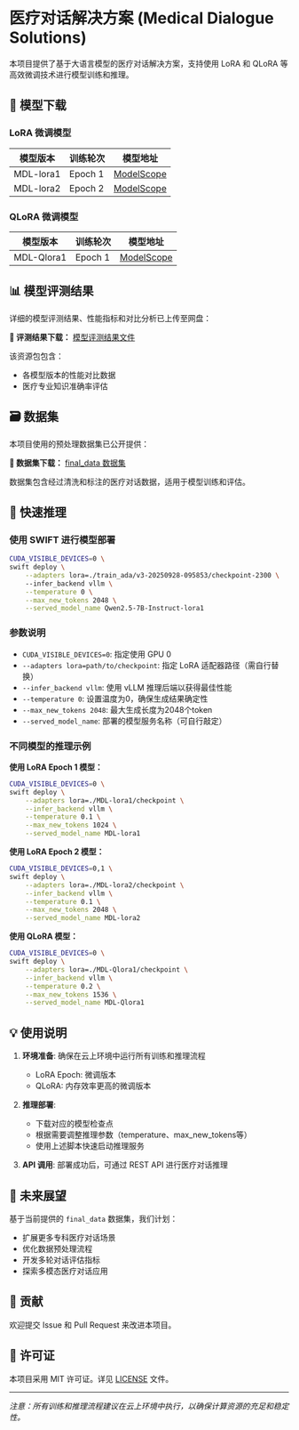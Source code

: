 # 医疗对话解决方案 (Medical Dialogue Solutions)

本项目提供了基于大语言模型的医疗对话解决方案，支持使用 LoRA 和 QLoRA 等高效微调技术进行模型训练和推理。

## 📁 模型下载

### LoRA 微调模型
| 模型版本 | 训练轮次 | 模型地址 |
|---------|----------|----------|
| MDL-lora1 | Epoch 1 | [ModelScope](https://modelscope.cn/models/magege/MDL-lora1/files) |
| MDL-lora2 | Epoch 2 | [ModelScope](https://modelscope.cn/models/magege/MDL-lora2/files) |

### QLoRA 微调模型
| 模型版本 | 训练轮次 | 模型地址 |
|---------|----------|----------|
| MDL-Qlora1 | Epoch 1 | [ModelScope](https://modelscope.cn/models/magege/MDL-Qlora1/files) |

## 📊 模型评测结果

详细的模型评测结果、性能指标和对比分析已上传至网盘：

**🔗 评测结果下载：** [模型评测结果文件](https://pan.quark.cn/s/92243764c562)

该资源包包含：
- 各模型版本的性能对比数据
- 医疗专业知识准确率评估

## 🗃️ 数据集

本项目使用的预处理数据集已公开提供：

**🔗 数据集下载：** [final_data 数据集](https://pan.quark.cn/s/4c3c122af4fc)

数据集包含经过清洗和标注的医疗对话数据，适用于模型训练和评估。

## 🚀 快速推理

### 使用 SWIFT 进行模型部署

```bash
CUDA_VISIBLE_DEVICES=0 \
swift deploy \
    --adapters lora=./train_ada/v3-20250928-095853/checkpoint-2300 \  
    --infer_backend vllm \
    --temperature 0 \
    --max_new_tokens 2048 \
    --served_model_name Qwen2.5-7B-Instruct-lora1
```

### 参数说明
- `CUDA_VISIBLE_DEVICES=0`: 指定使用 GPU 0
- `--adapters lora=path/to/checkpoint`: 指定 LoRA 适配器路径（需自行替换）
- `--infer_backend vllm`: 使用 vLLM 推理后端以获得最佳性能
- `--temperature 0`: 设置温度为0，确保生成结果确定性
- `--max_new_tokens 2048`: 最大生成长度为2048个token
- `--served_model_name`: 部署的模型服务名称（可自行敲定）

### 不同模型的推理示例

**使用 LoRA Epoch 1 模型：**
```bash
CUDA_VISIBLE_DEVICES=0 \
swift deploy \
    --adapters lora=./MDL-lora1/checkpoint \
    --infer_backend vllm \
    --temperature 0.1 \
    --max_new_tokens 1024 \
    --served_model_name MDL-lora1
```

**使用 LoRA Epoch 2 模型：**
```bash
CUDA_VISIBLE_DEVICES=0,1 \
swift deploy \
    --adapters lora=./MDL-lora2/checkpoint \
    --infer_backend vllm \
    --temperature 0.1 \
    --max_new_tokens 2048 \
    --served_model_name MDL-lora2
```

**使用 QLoRA 模型：**
```bash
CUDA_VISIBLE_DEVICES=0 \
swift deploy \
    --adapters lora=./MDL-Qlora1/checkpoint \
    --infer_backend vllm \
    --temperature 0.2 \
    --max_new_tokens 1536 \
    --served_model_name MDL-Qlora1
```

## 💡 使用说明

1. **环境准备**: 确保在云上环境中运行所有训练和推理流程
   - LoRA Epoch: 微调版本
   - QLoRA: 内存效率更高的微调版本

2. **推理部署**: 
   - 下载对应的模型检查点
   - 根据需要调整推理参数（temperature、max_new_tokens等）
   - 使用上述脚本快速启动推理服务

3. **API 调用**: 部署成功后，可通过 REST API 进行医疗对话推理

## 🔮 未来展望

基于当前提供的 `final_data` 数据集，我们计划：
- 扩展更多专科医疗对话场景
- 优化数据预处理流程
- 开发多轮对话评估指标
- 探索多模态医疗对话应用

## 🤝 贡献

欢迎提交 Issue 和 Pull Request 来改进本项目。

## 📄 许可证

本项目采用 MIT 许可证。详见 [LICENSE](LICENSE) 文件。

---

*注意：所有训练和推理流程建议在云上环境中执行，以确保计算资源的充足和稳定性。*
